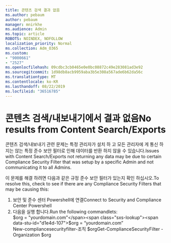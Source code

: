 ```yaml
---
title: 콘텐츠 검색 결과 없음
ms.author: pebaum
author: pebaum
manager: mnirkhe
ms.audience: Admin
ms.topic: article
ROBOTS: NOINDEX, NOFOLLOW
localization_priority: Normal
ms.collection: Adm_O365
ms.custom:
- "9000661"
- "2527"
ms.openlocfilehash: 09cdbc3cb0465e0e0bc08872c49e283081ad3e92
ms.sourcegitcommit: 1d98db8acb9959aba3b5e308a567ade6b62da56c
ms.translationtype: MT
ms.contentlocale: ko-KR
ms.lasthandoff: 08/22/2019
ms.locfileid: "36516785"
---
```

# <a name="no-results-from-content-searchexports"></a><span data-ttu-id="d1e4d-102">콘텐츠 검색/내보내기에서 결과 없음</span><span class="sxs-lookup"><span data-stu-id="d1e4d-102">No results from Content Search/Exports</span></span>

<span data-ttu-id="d1e4d-103">콘텐츠 검색/내보내기 관련 문제는 특정 관리자가 설치 하 고 모든 관리자에 게 통신 하지는 않는 특정 준수 보안 필터로 인해 데이터를 반환 하지 않을 수 있습니다.</span><span class="sxs-lookup"><span data-stu-id="d1e4d-103">Issues with Content Search/Exports not returning any data may be due to certain Compliance Security Filter that was setup by a specific Admin and not communicating it to all Admins.</span></span>

<span data-ttu-id="d1e4d-104">이 문제를 해결 하려면 다음과 같은 규정 준수 보안 필터가 있는지 확인 하십시오.</span><span class="sxs-lookup"><span data-stu-id="d1e4d-104">To resolve this, check to see if there are any Compliance Security Filters that may be causing this:</span></span>
1. <span data-ttu-id="d1e4d-105">보안 및 준수 센터 Powershell에 연결</span><span class="sxs-lookup"><span data-stu-id="d1e4d-105">Connect to Security and Compliance Center Powershell</span></span>
2. <span data-ttu-id="d1e4d-106">다음을 실행 합니다.</span><span class="sxs-lookup"><span data-stu-id="d1e4d-106">Run the following commandlets:</span></span>
<br><span data-ttu-id="d1e4d-107">$org = "yourdomain.com"</span><span class="sxs-lookup"><span data-stu-id="d1e4d-107">$org = “yourdomain.com”</span></span>
<br><span data-ttu-id="d1e4d-108">New-compliancesecurityfilter-조직 $org</span><span class="sxs-lookup"><span data-stu-id="d1e4d-108">Get-ComplianceSecurityFilter -Organization $org</span></span>